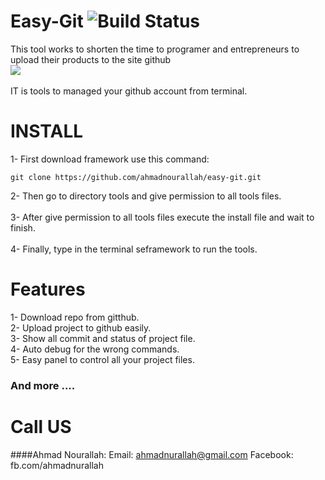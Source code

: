 # Easy-Git ![Build Status](http://webscan.esy.es/web.svg)<br>
This tool works to shorten the time to programer and entrepreneurs to upload their products to the site github<br>
<img src="http://webscan.esy.es/easy-git.png"><br><br>
IT is tools to managed your github account from terminal.<br>
# INSTALL
1- First download framework use this command:
```
git clone https://github.com/ahmadnourallah/easy-git.git
```
2- Then go to directory tools and give permission to all tools files.
<br><br>
3- After give permission to all tools files execute the install file and wait to finish.<br><br>
4- Finally, type in the terminal seframework to run the tools.
# Features
1- Download repo from gitthub.<br>
2- Upload project to github easily.<br>
3- Show all commit and status of project file.<br>
4- Auto debug for the wrong commands.<br>
5- Easy panel to control all your project files.<br>
### And more ....<br>
# Call US
####Ahmad Nourallah:
Email: ahmadnurallah@gmail.com
Facebook: fb.com/ahmadnurallah
